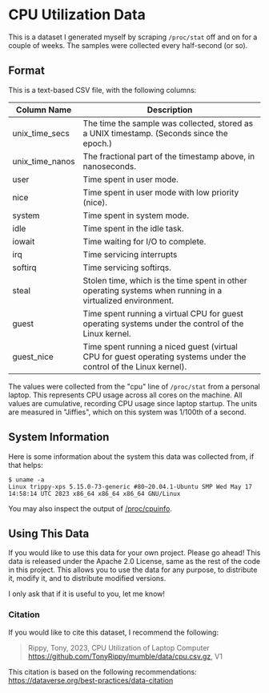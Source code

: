 # CPU Utilization Data

This is a dataset I generated myself by scraping `/proc/stat` off and
on for a couple of weeks. The samples were collected every half-second
(or so).

## Format

This is a text-based CSV file, with the following columns:

| Column Name  |  Description  |
| ------------ | ------------- |
| unix\_time\_secs |  The time the sample was collected, stored as a UNIX timestamp. (Seconds since the epoch.)|
| unix\_time\_nanos |  The fractional part of the timestamp above, in nanoseconds. |
| user | Time spent in user mode. |
| nice | Time spent in user mode with low priority (nice). |
| system |  Time spent in system mode.|
| idle | Time spent in the idle task. |
| iowait | Time waiting for I/O to complete. |
| irq | Time servicing interrupts |
| softirq | Time servicing softirqs. |
| steal | Stolen time, which is the time spent in other operating systems when running in a virtualized environment. |
| guest | Time spent running a virtual CPU for guest operating systems under the control of the Linux kernel. |
| guest\_nice | Time spent running a niced guest (virtual CPU for guest operating systems under the control of the Linux kernel). |

The values were collected from the "cpu" line of `/proc/stat` from a
personal laptop. This represents CPU usage
across all cores on the machine. All values are cumulative,
recording CPU usage since laptop startup. The units are measured in
"Jiffies", which on this system was 1/100th of a second.

## System Information

Here is some information about the system this data was collected
from, if that helps:

```shell
$ uname -a
Linux trippy-xps 5.15.0-73-generic #80~20.04.1-Ubuntu SMP Wed May 17 14:58:14 UTC 2023 x86_64 x86_64 x86_64 GNU/Linux
```

You may also inspect the output of [/proc/cpuinfo](cpuinfo.txt).

## Using This Data

If you would like to use this data for your own project. Please go
ahead! This data is released under the Apache 2.0 License, same as the
rest of the code in this project. This allows you to use the data 
for any purpose, to distribute it, modify it, and to distribute
modified versions.

I only ask that if it is useful to you, let me know!

### Citation

If you would like to cite this dataset, I recommend the following:

> Rippy, Tony, 2023, CPU Utilization of Laptop Computer
> https://github.com/TonyRippy/mumble/data/cpu.csv.gz, V1

This citation is based on the following recommendations:
https://dataverse.org/best-practices/data-citation
